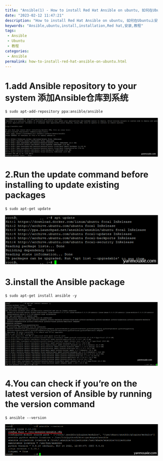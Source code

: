 ```yaml
---
title: "Ansible(1) - How to install Red Hat Ansible on ubuntu, 如何在Ubuntu上安装red hat ansible"
date: "2023-02-12 11:47:21"
description: "How to install Red Hat Ansible on ubuntu, 如何在Ubuntu上安装red hat ansible安装教程"
keywords: "Ansible,ubuntu,install,installation,Red hat,安装,教程"
tags: 
 - Ansible
 - Ubuntu
 - 教程
categories:
 - Ansible
permalink: how-to-install-red-hat-ansible-on-ubuntu.html
---
```


# 1.add Ansible repository to your system 添加Ansible仓库到系统

```
$ sudo apt-add-repository ppa:ansible/ansible
```

![Ansible1](https://raw.githubusercontent.com/mouxie/mouxie.github.com/images/Ansible-1-how-to-install-red-hat-ansible-on-ubuntu/Ansible1.png)

# 2.Run the update command before installing to update existing packages

```
$ sudo apt-get update
```

![Ansible2](https://raw.githubusercontent.com/mouxie/mouxie.github.com/images/Ansible-1-how-to-install-red-hat-ansible-on-ubuntu/Ansible2.png)

# 3.install the Ansible package
```
$ sudo apt-get install ansible -y
```
![Ansible3](https://raw.githubusercontent.com/mouxie/mouxie.github.com/images/Ansible-1-how-to-install-red-hat-ansible-on-ubuntu/Ansible3.png)

# 4.You can check if you’re on the latest version of Ansible by running the version command
```
$ ansible --version
```
![Ansible4](https://raw.githubusercontent.com/mouxie/mouxie.github.com/images/Ansible-1-how-to-install-red-hat-ansible-on-ubuntu/Ansible4.png)
